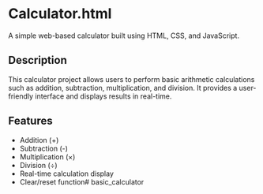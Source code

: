 # Calculator.html

A simple web-based calculator built using HTML, CSS, and JavaScript.

## Description

This calculator project allows users to perform basic arithmetic calculations such as addition, subtraction, multiplication, and division. It provides a user-friendly interface and displays results in real-time.

## Features

- Addition (+)
- Subtraction (-)
- Multiplication (×)
- Division (÷)
- Real-time calculation display
- Clear/reset function# basic_calculator
